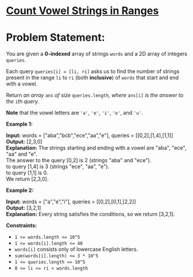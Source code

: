 # [Count Vowel Strings in Ranges](https://github.com/surya8980/January-2025-Daily-Problems/blob/main/LeetCode/02-01-2025/Count%20Vowel%20Strings%20in%20Ranges.java)
# Problem Statement:

You are given a  **0-indexed**  array of strings  `words`  and a 2D array of integers  `queries`.

Each query  `queries[i] = [li, ri]`  asks us to find the number of strings present in the range  `li`  to  `ri`  (both  **inclusive**) of  `words`  that start and end with a vowel.

Return  _an array_ `ans` _of size_ `queries.length`_, where_ `ans[i]` _is the answer to the_ `i`th _query_.

**Note**  that the vowel letters are  `'a'`,  `'e'`,  `'i'`,  `'o'`, and  `'u'`.

**Example 1:**

**Input:** words = ["aba","bcb","ece","aa","e"], queries = [[0,2],[1,4],[1,1]]   
**Output:** [2,3,0]   
**Explanation:** The strings starting and ending with a vowel are "aba", "ece", "aa" and "e".    
The answer to the query [0,2] is 2 (strings "aba" and "ece").      
to query [1,4] is 3 (strings "ece", "aa", "e").      
to query [1,1] is 0.      
We return [2,3,0].       

**Example 2:**

**Input:** words = ["a","e","i"], queries = [[0,2],[0,1],[2,2]]       
**Output:** [3,2,1]           
**Explanation:** Every string satisfies the conditions, so we return [3,2,1].        

**Constraints:**

-   `1 <= words.length <= 10^5`
-   `1 <= words[i].length <= 40`
-   `words[i]`  consists only of lowercase English letters.
-   `sum(words[i].length) <= 3 * 10^5`
-   `1 <= queries.length <= 10^5`
-   `0 <= li <= ri < words.length`
